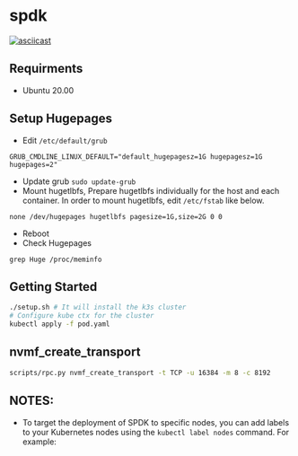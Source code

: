 # spdk

[![asciicast](https://asciinema.org/a/cZZw7xG0xxPEQgRZkNjrnyC2V.svg)](https://asciinema.org/a/cZZw7xG0xxPEQgRZkNjrnyC2V)

## Requirments
- Ubuntu 20.00

## Setup Hugepages
- Edit `/etc/default/grub`
```
GRUB_CMDLINE_LINUX_DEFAULT="default_hugepagesz=1G hugepagesz=1G hugepages=2"
```
- Update grub `sudo update-grub`
- Mount hugetlbfs, Prepare hugetlbfs individually for the host and each container. In order to mount hugetlbfs, edit `/etc/fstab` like below.
```
none /dev/hugepages hugetlbfs pagesize=1G,size=2G 0 0
```
- Reboot
- Check Hugepages 
```
grep Huge /proc/meminfo
```

## Getting Started

```bash
./setup.sh # It will install the k3s cluster
# Configure kube ctx for the cluster 
kubectl apply -f pod.yaml
```

## nvmf_create_transport
```bash
scripts/rpc.py nvmf_create_transport -t TCP -u 16384 -m 8 -c 8192
```

## NOTES:

- To target the deployment of SPDK  to specific nodes, you can add labels to your Kubernetes nodes using the `kubectl label nodes` command. For example:
